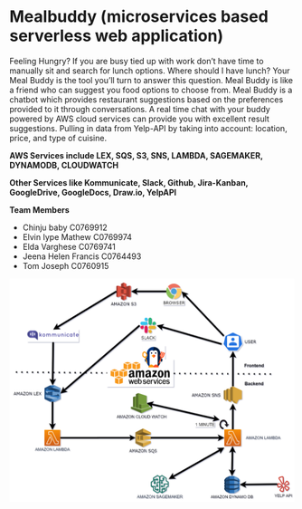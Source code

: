 # Mealbuddy (microservices based serverless web application)

Feeling Hungry? If you are busy tied up with work don’t have time to manually sit and search for lunch options.
Where should I have lunch? Your Meal Buddy is the tool you’ll turn to answer this question. 
Meal Buddy is like a friend who can suggest you food options to choose from.
Meal Buddy is a chatbot which provides restaurant suggestions based on the preferences provided to it through conversations. 
A real time chat with your buddy powered by AWS cloud services can provide you with excellent result suggestions. 
Pulling in data from Yelp-API by taking into account: location, price, and type of cuisine.

**AWS Services include LEX, SQS, S3, SNS, LAMBDA, SAGEMAKER, DYNAMODB, CLOUDWATCH**

**Other Services like Kommunicate, Slack, Github, Jira-Kanban, GoogleDrive, GoogleDocs, Draw.io, YelpAPI**

**Team Members**
- Chinju baby C0769912
- Elvin Iype Mathew C0769974
- Elda Varghese C0769741
- Jeena Helen Francis C0764493
- Tom Joseph C0760915

![Architecture Diagram](https://github.com/tom5167/mealbuddy/blob/master/ARCHITECTURE_DIAGRAM/architecture_diagram.png)
